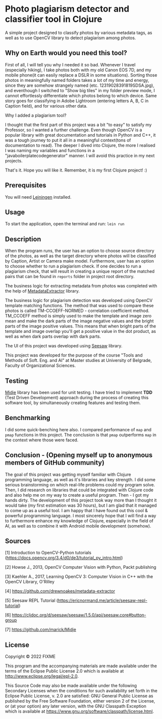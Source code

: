# Photo plagiarism detector and classifier tool in Clojure

A simple project designed to classify photos by various metadata tags,
as well as to use OpenCV library to detect plagiarism among photos.

## Why on Earth would you need this tool?

First of all, I will tell you why I needed it so bad. Whenever I travel
(especially hiking), I take photos both with my old Canon EOS 7D, and
my mobile phone(it can easily replace a DSLR in some situations). Sorting those photos
in meaningfully named folders takes a lot of my time and energy, since they
are somehow strangely named (etc. 12319028391819SDSA.jpg), and eventhough
I switched to "Show big tiles" in my folder preview mode, I cannot
effortlessly differentiate which photos belong to which device.
Same story goes for classifying in Adobe Lightroom (entering letters A, B, C
in Caption field), and for various other data.

Why I added a plagiarism tool?

I thought that the first part of this project was a bit "to easy" to satisfy
my Professor, so
I wanted a further challenge. Even though OpenCV is a popular library
with great documentation and tutorials in Python and C++, it was a tough journey
to put it all in a meaningful context(tons of documentation to read).
The deeper I dived into Clojure, the more I realised I was naming my variables and functions
in a "javaboilerplatecodegenerator" manner. I will avoid this practice in
my next projects.

That's it. 
Hope you will like it.
Remember, it is my first Clojure project! :)

## Prerequisites

You will need [Leiningen](https://leiningen.org/) installed.

## Usage

To start the application, open the terminal and run:
`lein run`

## Description

When the program runs, the user has an option to choose source directory of the photos, as well as
the target directory where photos will be classified by Caption, Artist or Camera make model.
Furthermore, user has an option to choose whether to run a plagiarism check. If one decides
to run a plagiarism check, that will result in creating a unique report of the matched pairs that
can be found in `reports` folder in project root directory.

The business logic for extracting metadata from photos was completed with
the help of [MetadataExtractor](https://github.com/drewnoakes/metadata-extractor) library.

The business logic for plagiarism detection was developed using OpenCV template matching functions.
The method that was used to compare these photos is called
TM-CCOEFF-NORMED - correlation coefficient method.
TM_CCOEFF method is simply used to make the template and image zero mean and
make the dark parts of the image negative values and the bright parts of
the image positive values. This means that when bright parts of the template
and image overlap you'll get a positive value in the dot product, as well as when dark parts overlap with dark parts.

The UI of this project was developed using [Seesaw](https://github.com/clj-commons/seesaw) library.

This project was developed for the purpose of the course "Tools and Methods of Soft. Eng. and AI" at
Master studies at University of Belgrade, Faculty of Organizational Sciences.

## Testing

[Midje](https://github.com/marick/Midje) library has been used for unit testing.
I have tried to implement **TDD** (Test Driven Development) approach during the process of
creating this software tool, by simultaneously creating features and testing them.

## Benchmarking

I did some quick-benching here also.
I compared performance of `map` and `pmap` functions in this project.
The conclusion is
that `pmap` outperforms `map` in the context where those were faced.

## Conclusion - (Opening myself up to anonymous members of GitHub community)

The goal of this project was getting myself familiar with Clojure
programming language, as well as it's libraries and key strength. I did some serious
brainstorming on which real-life problems could my program solve.
Then, I did research
on libraries that could be integrated with Clojure code and
also help me on my way to create a useful program. Then - I got my hands dirty.
The development of this project took way more than I thought it would take (my first estimation was 30 hours),
but I am glad
that it managed to come up as a useful tool.
I am happy that I have found out this cool & powerful programming language.
I most sincerely hope that I will find a way to furthermore enhance
my knowledge of
Clojure, especially in the field of AI, as well as to combine it with Android mobile development (somehow).

## Sources

[1] Introduction to OpenCV-Python tutorials (https://docs.opencv.org/3.4/d0/de3/tutorial_py_intro.html)

[2] Howse J., 2013, OpenCV Computer Vision with Python, Packt publishing

[3] Kaehler A., 2017, Learning OpenCV 3: Computer Vision in C++ with the OpenCV Library, O'Rilley

[4] https://github.com/drewnoakes/metadata-extractor

[5] Seesaw REPL Tutorial (https://ericnormand.me/article/seesaw-repl-tutorial)

[6] https://cljdoc.org/d/seesaw/seesaw/1.5.0/api/seesaw.core#button-group

[7] https://github.com/marick/Midje

## License

Copyright © 2022 FIXME

This program and the accompanying materials are made available under the
terms of the Eclipse Public License 2.0 which is available at
http://www.eclipse.org/legal/epl-2.0.

This Source Code may also be made available under the following Secondary
Licenses when the conditions for such availability set forth in the Eclipse
Public License, v. 2.0 are satisfied: GNU General Public License as published by
the Free Software Foundation, either version 2 of the License, or (at your
option) any later version, with the GNU Classpath Exception which is available
at https://www.gnu.org/software/classpath/license.html.
